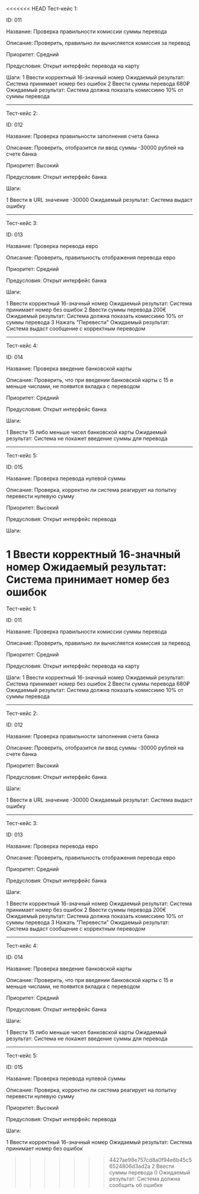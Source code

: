 <<<<<<< HEAD
Тест-кейс 1:

ID: 011

Название: Проверка правильности комиссии суммы перевода

Описание: Проверить, правильно ли вычисляется комиссия за перевод

Приоритет: Средний

Предусловия: Открыт интерфейс перевода на карту

Шаги:
1	Ввести корректный 16-значный номер                  Ожидаемый результат: Система принимает номер без ошибок
2	Ввести суммы перевода 680₽                          Ожидаемый результат: Система должна показать комиссиию 10% от суммы перевода

-----------------------------------------------------------------------------------------------------------------------------------------------------------------------------------------

Тест-кейс 2:

ID: 012

Название: Проверка правильности заполнения счета банка

Описание: Проверить, отобразится ли ввод суммы -30000 рублей на счете банка

Приоритет: Высокий

Предусловия: Открыт интерфейс банка

Шаги:

1	Ввести в URL значение -30000                        Ожидаемый результат: Система выдаст ошибку

-----------------------------------------------------------------------------------------------------------------------------------------------------------------------------------------

Тест-кейс 3:

ID: 013

Название: Проверка перевода евро

Описание: Проверить, правильность отображения перевода евро

Приоритет: Средний

Предусловия: Открыт интерфейс банка

Шаги:

1	Ввести корректный 16-значный номер                  Ожидаемый результат: Система принимает номер без ошибок
2	Ввести суммы перевода 200€                          Ожидаемый результат: Система должна показать комиссиию 10% от суммы перевода
3   Нажать "Перевести"                                  Ожидаемый результат: Система выдаст сообщение с корректным переводом

-----------------------------------------------------------------------------------------------------------------------------------------------------------------------------------------

Тест-кейс 4:

ID: 014

Название: Проверка введение банковской карты

Описание: Проверить, что при введении банковской карты с 15 и меньше числами, не появится вкладка с переводом

Приоритет: Средний

Предусловия: Открыт интерфейс банка

Шаги:

1	Ввести 15 либо меньше чисел банковской карты                Ожидаемый результат: Система не покажет введение суммы для перевода

-----------------------------------------------------------------------------------------------------------------------------------------------------------------------------------------

Тест-кейс 5:

ID: 015

Название: Проверка перевода нулевой суммы

Описание: Проверка, корректно ли система реагирует на попытку перевести нулевую сумму

Приоритет: Высокий

Предусловия: Открыт интерфейс перевода

Шаги:

1	Ввести корректный 16-значный номер                  Ожидаемый результат: Система принимает номер без ошибок
=======
Тест-кейс 1:

ID: 011

Название: Проверка правильности комиссии суммы перевода

Описание: Проверить, правильно ли вычисляется комиссия за перевод

Приоритет: Средний

Предусловия: Открыт интерфейс перевода на карту

Шаги:
1	Ввести корректный 16-значный номер                  Ожидаемый результат: Система принимает номер без ошибок
2	Ввести суммы перевода 680₽                          Ожидаемый результат: Система должна показать комиссиию 10% от суммы перевода

-----------------------------------------------------------------------------------------------------------------------------------------------------------------------------------------

Тест-кейс 2:

ID: 012

Название: Проверка правильности заполнения счета банка

Описание: Проверить, отобразится ли ввод суммы -30000 рублей на счете банка

Приоритет: Высокий

Предусловия: Открыт интерфейс банка

Шаги:

1	Ввести в URL значение -30000                        Ожидаемый результат: Система выдаст ошибку

-----------------------------------------------------------------------------------------------------------------------------------------------------------------------------------------

Тест-кейс 3:

ID: 013

Название: Проверка перевода евро

Описание: Проверить, правильность отображения перевода евро

Приоритет: Средний

Предусловия: Открыт интерфейс банка

Шаги:

1	Ввести корректный 16-значный номер                  Ожидаемый результат: Система принимает номер без ошибок
2	Ввести суммы перевода 200€                          Ожидаемый результат: Система должна показать комиссиию 10% от суммы перевода
3   Нажать "Перевести"                                  Ожидаемый результат: Система выдаст сообщение с корректным переводом

-----------------------------------------------------------------------------------------------------------------------------------------------------------------------------------------

Тест-кейс 4:

ID: 014

Название: Проверка введение банковской карты

Описание: Проверить, что при введении банковской карты с 15 и меньше числами, не появится вкладка с переводом

Приоритет: Средний

Предусловия: Открыт интерфейс банка

Шаги:

1	Ввести 15 либо меньше чисел банковской карты                Ожидаемый результат: Система не покажет введение суммы для перевода

-----------------------------------------------------------------------------------------------------------------------------------------------------------------------------------------

Тест-кейс 5:

ID: 015

Название: Проверка перевода нулевой суммы

Описание: Проверка, корректно ли система реагирует на попытку перевести нулевую сумму

Приоритет: Высокий

Предусловия: Открыт интерфейс перевода

Шаги:

1	Ввести корректный 16-значный номер                  Ожидаемый результат: Система принимает номер без ошибок
>>>>>>> 4427ae98e757cd8a0f94e6b45c56524806d3ad2a
2	Ввести суммы перевода 0                             Ожидаемый результат: Система должна сообщить об ошибке